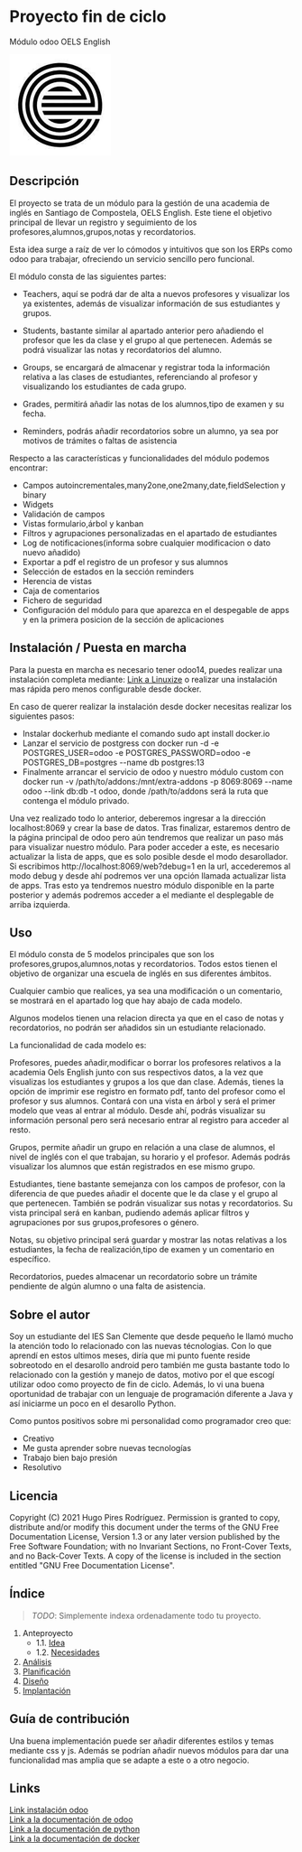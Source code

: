 # Proyecto fin de ciclo

 Módulo odoo OELS English

 ![Screenshot](oels.jpeg)

## Descripción

El proyecto se trata de un módulo para la gestión de una academia de inglés en Santiago de Compostela, OELS English. Este tiene el objetivo principal de llevar un registro y seguimiento de los profesores,alumnos,grupos,notas y recordatorios.

Esta idea surge a raíz de ver lo cómodos y intuitivos que son los ERPs como odoo para trabajar, ofreciendo un servicio sencillo pero funcional.

El módulo consta de las siguientes partes:

- Teachers, aquí se podrá dar de alta a nuevos profesores y visualizar los ya existentes, además de visualizar información de sus estudiantes y grupos.

- Students, bastante similar al apartado anterior pero añadiendo el profesor que les da clase y el grupo al que pertenecen. Además se podrá visualizar las notas y recordatorios del alumno.

- Groups, se encargará de almacenar y registrar toda la información relativa a las clases de estudiantes, referenciando al profesor y visualizando los estudiantes de cada grupo.

- Grades, permitirá añadir las notas de los alumnos,tipo de examen y su fecha.

- Reminders, podrás añadir recordatorios sobre un alumno, ya sea por motivos de trámites o faltas de asistencia

Respecto a las características y funcionalidades del módulo podemos encontrar:

- Campos autoincrementales,many2one,one2many,date,fieldSelection y binary 
- Widgets
- Validación de campos
- Vistas formulario,árbol y kanban
- Filtros y agrupaciones personalizadas en el apartado de estudiantes
- Log de notificaciones(informa sobre cualquier modificacion o dato nuevo añadido)
- Exportar a pdf el registro de un profesor y sus alumnos
- Selección de estados en la sección reminders
- Herencia de vistas
- Caja de comentarios
- Fichero de seguridad
- Configuración del módulo para que aparezca en el despegable de apps y en la primera posicion de la sección de aplicaciones


## Instalación / Puesta en marcha

Para la puesta en marcha es necesario tener odoo14, puedes realizar una instalación completa mediante: [Link a Linuxize](https://linuxize.com/post/how-to-install-odoo-14-on-ubuntu-20-04/) o realizar una instalación mas rápida pero menos configurable desde docker.

En caso de querer realizar la instalación desde docker necesitas realizar los siguientes pasos:

- Instalar dockerhub mediante el comando sudo apt install docker.io
- Lanzar el servicio de postgress con docker run -d -e POSTGRES_USER=odoo -e POSTGRES_PASSWORD=odoo -e POSTGRES_DB=postgres --name db postgres:13
- Finalmente arrancar el servicio de odoo y nuestro módulo custom con docker run -v /path/to/addons:/mnt/extra-addons -p 8069:8069 --name odoo --link db:db -t odoo, donde /path/to/addons será la ruta que contenga el módulo privado.

Una vez realizado todo lo anterior, deberemos ingresar a la dirección localhost:8069 y crear la base de datos. Tras finalizar, estaremos dentro de la página principal de odoo pero aún tendremos que realizar un paso más para visualizar nuestro módulo. Para poder acceder a este, es necesario actualizar la lista de apps, que es solo posible desde el modo desarollador. Si escribimos http://localhost:8069/web?debug=1 en la url, accederemos al modo debug y desde ahí podremos ver una opción llamada actualizar lista de apps. Tras esto ya tendremos nuestro módulo disponible en la parte posterior y además podremos acceder a el mediante el desplegable de arriba izquierda.

## Uso

El módulo consta de 5 modelos principales que son los profesores,grupos,alumnos,notas y recordatorios. Todos estos tienen el objetivo de organizar una escuela de inglés en sus diferentes ámbitos.

Cualquier cambio que realices, ya sea una modificación o un comentario, se mostrará en el apartado log que hay abajo de cada modelo.

Algunos modelos tienen una relacion directa ya que en el caso de notas y recordatorios, no podrán ser añadidos sin un estudiante relacionado.

La funcionalidad de cada modelo es:

Profesores, puedes añadir,modificar o borrar los profesores relativos a la academia Oels English junto con sus respectivos datos, a la vez que visualizas los estudiantes y grupos a los que dan clase. Además, tienes la opción de imprimir ese registro en formato pdf, tanto del profesor como el profesor y sus alumnos. Contará con una vista en árbol y será el primer modelo que veas al entrar al módulo. Desde ahí, podrás visualizar su información personal pero será necesario entrar al registro para acceder al resto.

Grupos, permite añadir un grupo en relación a una clase de alumnos, el nivel de inglés con el que trabajan, su horario y el profesor. Además podrás visualizar los alumnos que están registrados en ese mismo grupo.

Estudiantes, tiene bastante semejanza con los campos de profesor, con la diferencia de que puedes añadir el docente que le da clase y el grupo al que pertenecen. También se podrán visualizar sus notas y recordatorios. Su vista principal será en kanban, pudiendo además aplicar filtros y agrupaciones por sus grupos,profesores o género. 

Notas, su objetivo principal será guardar y mostrar las notas relativas a los estudiantes, la fecha de realización,tipo de examen y un comentario en específico.

Recordatorios, puedes almacenar un recordatorio sobre un trámite pendiente de algún alumno o una falta de asistencia.

## Sobre el autor

Soy un estudiante del IES San Clemente que desde pequeño le llamó mucho la atención todo lo relacionado con las nuevas técnologias. Con lo que aprendí en estos ultimos meses, diría que mi punto fuente reside sobreotodo en el desarollo android pero también me gusta bastante todo lo relacionado con la gestión y manejo de datos, motivo por el que escogí utilizar odoo como proyecto de fin de ciclo. Además, lo vi una buena oportunidad de trabajar con un lenguaje de programación diferente a Java y así iniciarme un poco en el desarollo Python.

Como puntos positivos sobre mi personalidad como programador creo que:

- Creativo
- Me gusta aprender sobre nuevas tecnologías
- Trabajo bien bajo presión
- Resolutivo

## Licencia

Copyright (C)  2021  Hugo Pires Rodríguez.
    Permission is granted to copy, distribute and/or modify this document
    under the terms of the GNU Free Documentation License, Version 1.3
    or any later version published by the Free Software Foundation;
    with no Invariant Sections, no Front-Cover Texts, and no Back-Cover Texts.
    A copy of the license is included in the section entitled "GNU
    Free Documentation License".


## Índice

> *TODO*: Simplemente indexa ordenadamente todo tu proyecto.

1. Anteproyecto
    * 1.1. [Idea](doc/templates/1_idea.md)
    * 1.2. [Necesidades](doc/templates/2_necesidades.md)
2. [Análisis](doc/templates/3_analise.md)
3. [Planificación](doc/templates/4_planificacion.md)
4. [Diseño](doc/templates/5_deseño.md)
5. [Implantación](doc/templates/6_implantacion.md)


## Guía de contribución

Una buena implementación puede ser añadir diferentes estilos y temas mediante css y js. Además se podrían añadir nuevos módulos para dar una funcionalidad mas amplia que se adapte a este o a otro negocio.

## Links

[Link instalación odoo](https://linuxize.com/post/how-to-install-odoo-14-on-ubuntu-20-04/)<br>
[Link a la documentación de odoo](https://www.odoo.com/documentation/14.0/es/)<br>
[Link a la documentación de python](https://docs.python.org/es/3/)<br>
[Link a la documentación de docker](https://docs.docker.com/)

